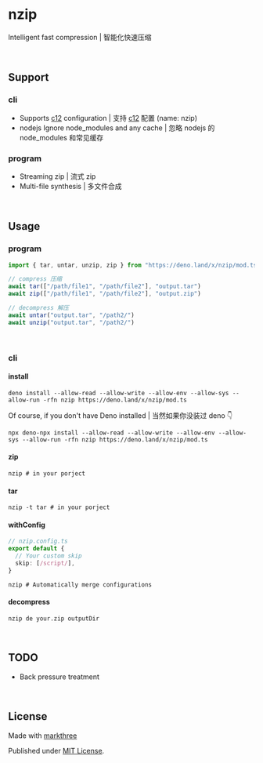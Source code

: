 # nzip

Intelligent fast compression | 智能化快速压缩

<br />

## Support

### cli

- Supports [c12](https://github.com/unjs/c12) configuration | 支持 [c12](https://github.com/unjs/c12) 配置 (name: nzip)
- nodejs Ignore node_modules and any cache | 忽略 nodejs 的 node_modules
  和常见缓存

### program

- Streaming zip | 流式 zip
- Multi-file synthesis | 多文件合成

<br />

## Usage

### program

```ts
import { tar, untar, unzip, zip } from "https://deno.land/x/nzip/mod.ts"

// compress 压缩
await tar(["/path/file1", "/path/file2"], "output.tar")
await zip(["/path/file1", "/path/file2"], "output.zip")

// decompress 解压
await untar("output.tar", "/path2/")
await unzip("output.tar", "/path2/")
```

<br />

### cli

#### install

```shell
deno install --allow-read --allow-write --allow-env --allow-sys --allow-run -rfn nzip https://deno.land/x/nzip/mod.ts
```

Of course, if you don't have Deno installed | 当然如果你没装过 deno 👇

```shell
npx deno-npx install --allow-read --allow-write --allow-env --allow-sys --allow-run -rfn nzip https://deno.land/x/nzip/mod.ts
```

#### zip

```shell
nzip # in your porject
```

#### tar

```shell
nzip -t tar # in your porject
```

#### withConfig

```ts
// nzip.config.ts
export default {
  // Your custom skip
  skip: [/script/],
}
```

```shell
nzip # Automatically merge configurations
```

#### decompress

```shell
nzip de your.zip outputDir
```

<br />

## TODO

- Back pressure treatment

<br />

## License

Made with [markthree](https://github.com/markthree)

Published under [MIT License](./LICENSE).
